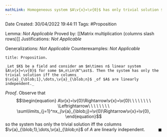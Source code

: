 ```yaml
---
mathLink: Homogeneous system $A\v{x}=\v{0}$ has only trivial solution $\Leftrightarrow$ columns of $A$ are linearly independent
---
```


<div class="topSpace"></div>

Date Created: 30/04/2022 19:44:11
Tags: #Proposition

Lemma: _Not Applicable_
Proved by: [[Matrix multiplication (columns slash rows)]]
Justifications: _Not Applicable_

Generalizations: _Not Applicable_
Counterexamples: _Not Applicable_

``` ad-Proposition
title: Proposition.

_Let $K$ be a field and consider am $m\times n$ linear system $A\v{x}=\v{0}$ for some $m,n\in\N^\ast$. Then the system has only the trivial solution iff the columns_ $\v{a}_{\blob;1},\dots,\v{a}_{\blob;n}$ _of $A$ are linearly independent._

```

_Proof_. Observe that
$$\begin{equation}
    A\v{x}=\v{0}\Rightarrow\v{x}=\v{0}\ \ \ \ \ \ \ \ \Leftrightarrow\ \ \ \ \ \ \ \ \sum\limits_{j=1}^nx_j\v{a}_{\blob;j}=\v{0}\Rightarrow\v{x}=\v{0},
\end{equation}$$
so the system has only the trivial solution iff the columns $\v{a}_{\blob;1},\dots,\v{a}_{\blob;n}$ of $A$ are linearly independent.<span style="float:right;">$\blacksquare$</span>
